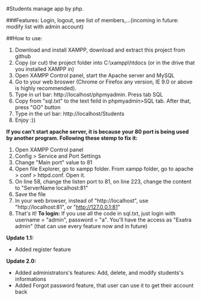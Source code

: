 #Students manage app by php.

###Features: Login, logout, see list of members,...(incoming in future: modify list with admin account)

##How to use:
 1. Download and install XAMPP, download and extract this project from github 
 2. Copy (or cut) the project folder into C:\xampp\htdocs (or in the drive that you installed XAMPP in)
 3. Open XAMPP Control panel, start the Apache server and MySQL
 4. Go to your web broswer (Chrome or Firefox any version, IE 9.0 or above is highly recommended). 
 5. Type in url bar: http://localhost/phpmyadmin. Press tab SQL
 6. Copy from "sql.txt" to the text feild in phpmyadmin>SQL tab. After that, press "GO" button
 7. Type in the url bar: http://localhost/Students
 8. Enjoy :))

**If you can't start apache server, it is because your 80 port is being used by another program. Following these stemp to fix it:**
 1. Open XAMPP Control panel
 2. Config > Service and Port Settings
 3. Change "Main port" value to 81
 4. Open file Explorer, go to xampp folder. From xampp folder, go to apache > conf > httpd.conf. Open it.
 5. On line 58, change the listen port to 81, on line 223, change the content to "ServerName localhost:81"
 6. Save the file
 7. In your web browser, instead of "http://localhost", use "http://localhost:81", or "http://127.0.0.1:81"
 8. That's it!
**To login:**
 If you use all the code in sql.txt, just login with username = "admin", password = "a". You'll have the access as "Exatra admin" (that can use every feature now and in future)


**Update 1.1:**
 - Added register feature 

**Update 2.0:**
 - Added administrators's features: Add, delete, and modify students's informations
 - Added Forgot password feature, that user can use it to get their account back
